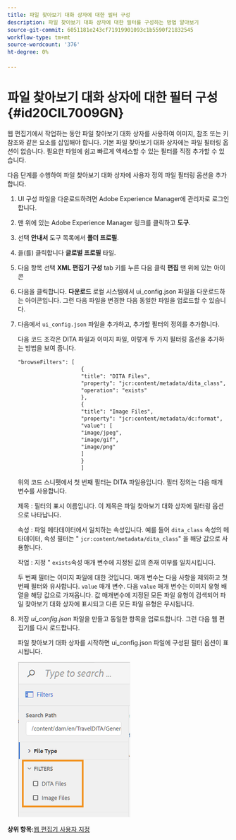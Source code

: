 ```yaml
---
title: 파일 찾아보기 대화 상자에 대한 필터 구성
description: 파일 찾아보기 대화 상자에 대한 필터를 구성하는 방법 알아보기
source-git-commit: 6051181e243cf71919901093c1b5590f21832545
workflow-type: tm+mt
source-wordcount: '376'
ht-degree: 0%

---
```



# 파일 찾아보기 대화 상자에 대한 필터 구성 {#id20CIL7009GN}

웹 편집기에서 작업하는 동안 파일 찾아보기 대화 상자를 사용하여 이미지, 참조 또는 키 참조와 같은 요소를 삽입해야 합니다. 기본 파일 찾아보기 대화 상자에는 파일 필터링 옵션이 없습니다. 필요한 파일에 쉽고 빠르게 액세스할 수 있는 필터를 직접 추가할 수 있습니다.

다음 단계를 수행하여 파일 찾아보기 대화 상자에 사용자 정의 파일 필터링 옵션을 추가합니다.

1. UI 구성 파일을 다운로드하려면 Adobe Experience Manager에 관리자로 로그인합니다.

1. 맨 위에 있는 Adobe Experience Manager 링크를 클릭하고 **도구**.
1. 선택 **안내서** 도구 목록에서 **폴더 프로필**.
1. 을(를) 클릭합니다 **글로벌 프로필** 타일.
1. 다음 항목 선택 **XML 편집기 구성** tab 키를 누른 다음 클릭 **편집** 맨 위에 있는 아이콘
1. 다음을 클릭합니다. **다운로드** 로컬 시스템에서 ui\_config.json 파일을 다운로드하는 아이콘입니다. 그런 다음 파일을 변경한 다음 동일한 파일을 업로드할 수 있습니다.
1. 다음에서 `ui_config.json` 파일을 추가하고, 추가할 필터의 정의를 추가합니다.

   다음 코드 조각은 DITA 파일과 이미지 파일, 이렇게 두 가지 필터링 옵션을 추가하는 방법을 보여 줍니다.

   ```
   "browseFilters": [
                       {
                       "title": "DITA Files",
                       "property": "jcr:content/metadata/dita_class",
                       "operation": "exists"
                       },
                       {
                       "title": "Image Files",
                       "property": "jcr:content/metadata/dc:format",
                       "value": [
                       "image/jpeg",
                       "image/gif",
                       "image/png"
                       ]
                       }
                       ]
   ```

   위의 코드 스니펫에서 첫 번째 필터는 DITA 파일용입니다. 필터 정의는 다음 매개 변수를 사용합니다.

   제목 : 필터의 표시 이름입니다. 이 제목은 파일 찾아보기 대화 상자에 필터링 옵션으로 나타납니다.

   속성 : 파일 메타데이터에서 일치하는 속성입니다. 예를 들어 `dita_class` 속성의 메타데이터, 속성 필터는 &quot; `jcr:content/metadata/dita_class`&quot; 을 해당 값으로 사용합니다.

   작업 : 지정 &quot; `exists`속성 매개 변수에 지정된 값의 존재 여부를 일치시킵니다.

   두 번째 필터는 이미지 파일에 대한 것입니다. 매개 변수는 다음 사항을 제외하고 첫 번째 필터와 유사합니다. `value` 매개 변수. 다음 `value` 매개 변수는 이미지 유형 배열을 해당 값으로 가져옵니다. 값 매개변수에 지정된 모든 파일 유형이 검색되어 파일 찾아보기 대화 상자에 표시되고 다른 모든 파일 유형은 무시됩니다.

1. 저장 *ui\_config.json* 파일을 만들고 동일한 항목을 업로드합니다. 그런 다음 웹 편집기를 다시 로드합니다.

   파일 찾아보기 대화 상자를 시작하면 ui\_config.json 파일에 구성된 필터 옵션이 표시됩니다.

   ![](assets/file-browse-custom-filters.png)


**상위 항목:**[&#x200B;웹 편집기 사용자 지정](conf-web-editor.md)

